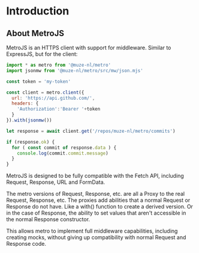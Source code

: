 # Introduction

## About MetroJS

MetroJS is an HTTPS client with support for middleware. Similar to ExpressJS, but for the client:

```javascript
import * as metro from '@muze-nl/metro'
import jsonmw from '@muze-nl/metro/src/mw/json.mjs'

const token = 'my-token'

const client = metro.client({
  url: 'https://api.github.com/',
  headers: {
    'Authorization':'Bearer '+token
  }
}).with(jsonmw())

let response = await client.get('/repos/muze-nl/metro/commits')

if (response.ok) {
  for ( const commit of response.data ) {
    console.log(commit.commit.message)
  }
}
```

MetroJS is designed to be fully compatible with the Fetch API, including Request, Response, URL and FormData.

The metro versions of Request, Response, etc. are all a Proxy to the real Request, Response, etc. The proxies add abilities that a normal Request or Response do not have. Like a with() function to create a derived version. Or in the case of Response, the ability to set values that aren't accessible in the normal Response constructor.

This allows metro to implement full middleware capabilities, including creating mocks, without giving up compatibility with normal Request and Response code.
